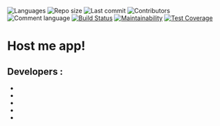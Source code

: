 ![Languages](https://img.shields.io/github/languages/top/host-me-app/host-me)
![Repo size](https://img.shields.io/github/repo-size/host-me-app/host-me)
![Last commit](https://img.shields.io/github/last-commit/host-me-app/host-me)
![Contributors](https://img.shields.io/github/contributors/host-me-app/host-me)
![Comment language](https://img.shields.io/badge/comment%20language-english-orange)
[![Build Status](https://api.cirrus-ci.com/github/host-me-app/host-me.svg)](https://cirrus-ci.com/github/host-me-app/host-me)
[![Maintainability](https://api.codeclimate.com/v1/badges/14ec7e18db1effc26145/maintainability)](https://codeclimate.com/github/host-me-app/host-me/maintainability)
[![Test Coverage](https://api.codeclimate.com/v1/badges/14ec7e18db1effc26145/test_coverage)](https://codeclimate.com/github/host-me-app/host-me/test_coverage)

# Host me app!

Developers :
- 
- 
- 
- 
- 
- 

